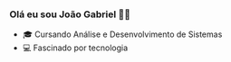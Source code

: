 ### Olá eu sou João Gabriel 👋🏼

- 🎓 Cursando Análise e Desenvolvimento de Sistemas
- 💻 Fascinado por tecnologia 


<!---
joaogabriel1229/joaogabriel1229 is a ✨ special ✨ repository because its `README.md` (this file) appears on your GitHub profile.
You can click the Preview link to take a look at your changes.
--->
